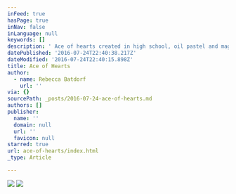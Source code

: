 ```yaml
---
inFeed: true
hasPage: true
inNav: false
inLanguage: null
keywords: []
description: ' Ace of hearts created in high school, oil pastel and magazine clipping reused.'
datePublished: '2016-07-24T22:40:38.217Z'
dateModified: '2016-07-24T22:40:15.898Z'
title: Ace of Hearts
author:
  - name: Rebecca Batdorf
    url: ''
via: {}
sourcePath: _posts/2016-07-24-ace-of-hearts.md
authors: []
publisher:
  name: ''
  domain: null
  url: ''
  favicon: null
starred: true
url: ace-of-hearts/index.html
_type: Article

---
```

![](https://imgflo.herokuapp.com/graph/vahj1ThiexotieMo/dbdb3a4530e3486150a0cfdb6fecc290/croprotate.jpg?cropheight=4689&cropwidth=3150&degrees=0&input=https%3A%2F%2Fthe-grid-user-content.s3-us-west-2.amazonaws.com%2Fa0345910-b72f-4107-9dbf-2f992f57275a.jpg&x=0&y=0)
![](https://the-grid-user-content.s3-us-west-2.amazonaws.com/a1f5c565-72db-4bd5-b5dc-245d6d7facbc.jpg)